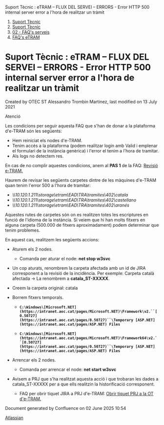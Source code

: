 Suport Tècnic : eTRAM – FLUX DEL SERVEI – ERRORS - Error HTTP 500 internal server error a l'hora de realitzar un tràmit  

1.  [Suport Tècnic](index.md)
2.  [Suport Tècnic](13893782.md)
3.  [02 - FAQ's serveis](26313393.md)
4.  [FAQ's eTRAM](28705567.md)

Suport Tècnic : eTRAM – FLUX DEL SERVEI – ERRORS - Error HTTP 500 internal server error a l'hora de realitzar un tràmit
=======================================================================================================================

Created by OTEC ST Alessandro Trombin Martinez, last modified on 13 July 2021

Atenció

Les condicions per seguir aquesta FAQ que s'han de donar a la plataforma d'e-TRAM són les següents:

*   Hem reiniciat els nodes d'e-TRAM.
*   Tenim accés a la plataforma (podem realitzar login amb Valid i emplenar el formulari de la instància genèrica) i l'error el tenim a l'hora de tramitar.
*   Als logs no detectem res.

En cas de no complir aquestes condicions, anem al **PAS 1** de la FAQ: [Revisió e-TRAM.](https://intranet.aoc.cat/pages/viewpage.action?pageId=36341501)

  

Haurem de revisar les següents carpetes dintre de les màquines d'e-TRAM quan tenim l'error 500 a l'hora de tramitar:

*   _\\\\10.120.1.211\\storage\\etram\\EAD\\TRA\\tramites\\402\\catala_
*   _\\\\10.120.1.211\\storage\\etram\\EAD\\TRA\\tramites\\402\\castellano_
*   _\\\\10.120.1.211\\storage\\etram\\EAD\\TRA\\tramites\\402\\aranés_

Aquestes rutes de carpetes són on es realitzen totes les escriptures en funció de l'idioma de la instància. Si veiem que hi han molts fitxers en alguna carpeta (500.000 de fitxers aproximadament) podem determinar que tenim problemes.

En aquest cas, realitzem les següents accions:

*   Aturem els 2 nodes.
    *   Comanda per aturar el node: **net stop w3svc**
*   Un cop aturats, renombrem la carpeta afectada amb un id de JIRA corresponent a la revisió de la incidència. Per exemple: Carpeta català afectada → La renombrem a **catala\_ST-XXXXX**.
*   Creem la carpeta original: catala
*   Borrem fitxers temporals.
    *   **`C:\Windows\[Microsoft.NET](https://intranet.aoc.cat/pages/Microsoft.NET)\Framework\v2.``[0.50727](https://intranet.aoc.cat/pages/0.50727)``\Temporary [ASP.NET](https://intranet.aoc.cat/pages/ASP.NET) Files`**
        
    *   **`C:\Windows\[Microsoft.NET](https://intranet.aoc.cat/pages/Microsoft.NET)\Framework64\v2.``[0.50727](https://intranet.aoc.cat/pages/0.50727)``\Temporary [ASP.NET](https://intranet.aoc.cat/pages/ASP.NET) Files`**
        
*   Arrencar els 2 nodes.
    *   Comanda per arrencar el node: **net start w3svc**
*   Avisem a PRJ que s'ha realitzat aquesta acció i que trobaran les dades a catala\_ST-XXXXX per a que ells realitzin la historificació corresponent.
    *   FAQ per obrir tiquet JIRA a PRJ d'e-TRAM: [Obrir tiquet PRJ a la OT d'e-TRAM.](https://intranet.aoc.cat/pages/viewpage.action?pageId=41522963)

  

Document generated by Confluence on 02 June 2025 10:54

[Atlassian](http://www.atlassian.com/)